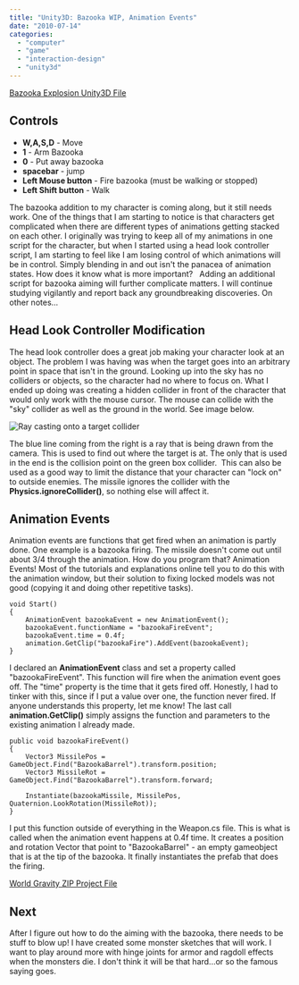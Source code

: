```yaml
---
title: "Unity3D: Bazooka WIP, Animation Events"
date: "2010-07-14"
categories: 
  - "computer"
  - "game"
  - "interaction-design"
  - "unity3d"
---
```


[Bazooka Explosion Unity3D File](/unity3d/bazooka-explosion.unity3d)

## Controls

- **W,A,S,D** - Move 
- **1** - Arm Bazooka 
- **0** - Put away bazooka  
- **spacebar** \- jump 
- **Left Mouse button** - Fire bazooka (must be walking or stopped) 
- **Left Shift button** - Walk

The bazooka addition to my character is coming along, but it still needs work. One of the things that I am starting to notice is that characters get complicated when there are different types of animations getting stacked on each other. I originally was trying to keep all of my animations in one script for the character, but when I started using a head look controller script, I am starting to feel like I am losing control of which animations will be in control. Simply blending in and out isn't the panacea of animation states. How does it know what is more important?   Adding an additional script for bazooka aiming will further complicate matters. I will continue studying vigilantly and report back any groundbreaking discoveries. On other notes...

## Head Look Controller Modification

The head look controller does a great job making your character look at an object. The problem I was having was when the target goes into an arbitrary point in space that isn't in the ground. Looking up into the sky has no colliders or objects, so the character had no where to focus on. What I ended up doing was creating a hidden collider in front of the character that would only work with the mouse cursor. The mouse can collide with the "sky" collider as well as the ground in the world. See image below.

![Ray casting onto a target collider](/images/sky-cursor.jpg "sky-cursor")

The blue line coming from the right is a ray that is being drawn from the camera. This is used to find out where the target is at. The only that is used in the end is the collision point on the green box collider.  This can also be used as a good way to limit the distance that your character can "lock on" to outside enemies. The missile ignores the collider with the **Physics.ignoreCollider()**, so nothing else will affect it.

## Animation Events

Animation events are functions that get fired when an animation is partly done. One example is a bazooka firing. The missile doesn't come out until about 3/4 through the animation. How do you program that? Animation Events! Most of the tutorials and explanations online tell you to do this with the animation window, but their solution to fixing locked models was not good (copying it and doing other repetitive tasks).

    void Start()
    {
        AnimationEvent bazookaEvent = new AnimationEvent();
        bazookaEvent.functionName = "bazookaFireEvent";
        bazookaEvent.time = 0.4f;
        animation.GetClip("bazookaFire").AddEvent(bazookaEvent);
    }

I declared an **AnimationEvent** class and set a property called "bazookaFireEvent". This function will fire when the animation event goes off. The "time" property is the time that it gets fired off. Honestly, I had to tinker with this, since if I put a value over one, the function never fired. If anyone understands this property, let me know! The last call **animation.GetClip()** simply assigns the function and parameters to the existing animation I already made.

    public void bazookaFireEvent()
    {
        Vector3 MissilePos = GameObject.Find("BazookaBarrel").transform.position;
        Vector3 MissileRot = GameObject.Find("BazookaBarrel").transform.forward;

        Instantiate(bazookaMissile, MissilePos, Quaternion.LookRotation(MissileRot));
    }

I put this function outside of everything in the Weapon.cs file. This is what is called when the animation event happens at 0.4f time. It creates a position and rotation Vector that point to "BazookaBarrel" - an empty gameobject that is at the tip of the bazooka. It finally instantiates the prefab that does the firing.

[World Gravity ZIP Project File](/unity3d/world-gravity2.zip)

## Next

After I figure out how to do the aiming with the bazooka, there needs to be stuff to blow up! I have created some monster sketches that will work. I want to play around more with hinge joints for armor and ragdoll effects when the monsters die. I don't think it will be that hard...or so the famous saying goes.
